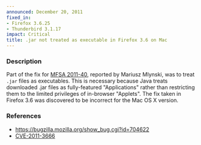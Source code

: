 ```yaml
---
announced: December 20, 2011
fixed_in:
- Firefox 3.6.25
- Thunderbird 3.1.17
impact: Critical
title: .jar not treated as executable in Firefox 3.6 on Mac
---
```


<h3>Description</h3>

<p>Part of the fix for <a href="http://www.mozilla.org/security/announce/2011/mfsa2011-40.html">
MFSA 2011-40</a>, reported by Mariusz Mlynski, was to treat <code>.jar</code>
files as executables. This is necessary because Java treats downloaded .jar
files as fully-featured "Applications" rather than restricting them to the
limited privileges of in-browser "Applets". The fix taken in Firefox 3.6
was discovered to be incorrect for the Mac OS X version.
</p>


<h3>References</h3>

<ul>
  <li><a href="https://bugzilla.mozilla.org/show_bug.cgi?id=704622">
      https://bugzilla.mozilla.org/show_bug.cgi?id=704622</a></li>
  <li><a href="http://cve.mitre.org/cgi-bin/cvename.cgi?name=CVE-2011-3666" class="ex-ref">CVE-2011-3666</a></li>
</ul>



